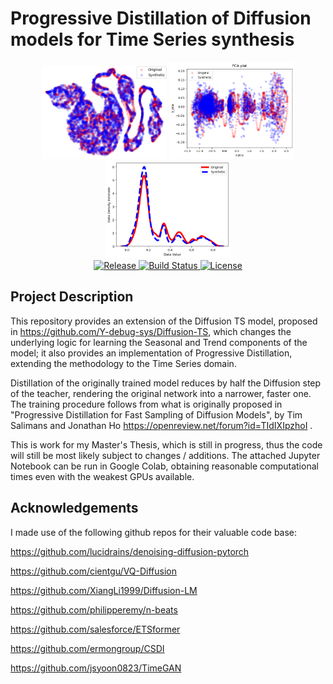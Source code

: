 # Progressive Distillation of Diffusion models for Time Series synthesis 

<div align="center">
  <img src="Assets/tsne.png" alt="Image 1" width="200">
  <img src="Assets/pca.png" alt="Image 2" width="200">
  <img src="Assets/kernel.png" alt="Image 3" width="200">
</div>

<div align="center">
  <a href="https://github.com/LucaGeminiani00/Diffusion-Distillation-WL/releases">
    <img src="https://img.shields.io/github/v/release/LucaGeminiani00/Diffusion-Distillation-WL" alt="Release">
  </a>
  <a href="https://github.com/LucaGeminiani00/Diffusion-Distillation-WL/actions">
    <img src="https://img.shields.io/github/actions/workflow/status/LucaGeminiani00/Diffusion-Distillation-WL/build.yml" alt="Build Status">
  </a>
  <a href="https://github.com/LucaGeminiani00/Diffusion-Distillation-WL/blob/main/LICENSE">
    <img src="https://img.shields.io/github/license/LucaGeminiani00/Diffusion-Distillation-WL" alt="License">
  </a>
</div>


## Project Description 

This repository provides an extension of the Diffusion TS model, proposed in https://github.com/Y-debug-sys/Diffusion-TS, which changes the underlying logic for learning the Seasonal and Trend components of the model; it also provides an implementation of Progressive Distillation, extending the methodology to the Time Series domain. 

Distillation of the originally trained model reduces by half the Diffusion step of the teacher, rendering the original network into a narrower, faster one. The training procedure follows from what is originally proposed in "Progressive Distillation for Fast Sampling of Diffusion Models", by Tim Salimans and Jonathan Ho https://openreview.net/forum?id=TIdIXIpzhoI . 

This is work for my Master's Thesis, which is still in progress, thus the code will still be most likely subject to changes / additions. The attached Jupyter Notebook can be run in Google Colab, obtaining reasonable computational times even with the weakest GPUs available. 
## Acknowledgements

I made use of the following github repos for their valuable code base:

https://github.com/lucidrains/denoising-diffusion-pytorch

https://github.com/cientgu/VQ-Diffusion

https://github.com/XiangLi1999/Diffusion-LM

https://github.com/philipperemy/n-beats

https://github.com/salesforce/ETSformer

https://github.com/ermongroup/CSDI

https://github.com/jsyoon0823/TimeGAN
